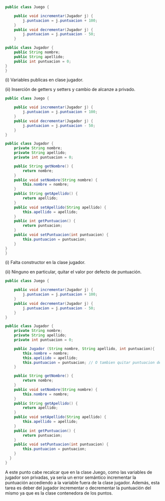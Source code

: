 ```java
public class Juego {

    public void incrementar(Jugador j) {
        j.puntuacion = j.puntuacion + 100;
    }
    public void decrementar(Jugador j) {
        j.puntuacion = j.puntuacion - 50;
    }

public class Jugador {
    public String nombre;
    public String apellido;
    public int puntuacion = 0;
}
}
```
(i) Variables publicas en clase jugador.

(ii) Inserción de getters y setters y cambio de alcanze a privado.

```java
public class Juego {

    public void incrementar(Jugador j) {
        j.puntuacion = j.puntuacion + 100;
    }
    public void decrementar(Jugador j) {
        j.puntuacion = j.puntuacion - 50;
    }
}

public class Jugador {
    private String nombre;
    private String apellido;
    private int puntuacion = 0;

  	public String getNombre() {
  		return nombre;
  	}
  	public void setNombre(String nombre) {
  		this.nombre = nombre;
  	}
  	public String getApellido() {
  		return apellido;
  	}
  	public void setApellido(String apellido) {
  		this.apellido = apellido;
  	}
  	public int getPuntuacion() {
  		return puntuacion;
  	}
  	public void setPuntuacion(int puntuacion) {
  		this.puntuacion = puntuacion;
  	}
}
}
```

(i) Falta constructor en la clase jugador.

(ii) Ninguno en particular, quitar el valor por defecto de puntuación.

```java
public class Juego {

    public void incrementar(Jugador j) {
        j.puntuacion = j.puntuacion + 100;
    }
    public void decrementar(Jugador j) {
        j.puntuacion = j.puntuacion - 50;
    }
}

public class Jugador {
    private String nombre;
    private String apellido;
    private int puntuacion = 0;

    public Jugador (String nombre, String apellido, int puntuacion){
        this.nombre = nombre;
        this.apeliido = apellido;
        this.puntuacion = puntuacion; // O tambien quitar puntuacion del constructor y inicializarla dentro del mismo en 0.
    }

  	public String getNombre() {
  		return nombre;
  	}
  	public void setNombre(String nombre) {
  		this.nombre = nombre;
  	}
  	public String getApellido() {
  		return apellido;
  	}
  	public void setApellido(String apellido) {
  		this.apellido = apellido;
  	}
  	public int getPuntuacion() {
  		return puntuacion;
  	}
  	public void setPuntuacion(int puntuacion) {
  		this.puntuacion = puntuacion;
  	}
  }
}
```

A este punto cabe recalcar que en la clase Juego, como las variables de jugador son privadas, ya seria un error semántico incrementar la puntuación accediendo a la variable fuera de la clase jugador. Además, esta tarea es deber del jugador incrementar o decrementar
la puntuación del mismo ya que es la clase contenedora de los puntos.


